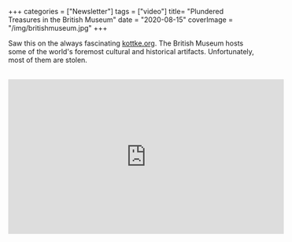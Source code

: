 +++
categories = ["Newsletter"]
tags = ["video"]
title= "Plundered Treasures in the British Museum"
date = "2020-08-15"
coverImage = "/img/britishmuseum.jpg"
+++

Saw this on the always fascinating <a href="https://kottke.org" target="_blank">kottke.org</a>. The British Museum hosts some of the world's foremost cultural and historical artifacts. Unfortunately, most of them are stolen.

<!--more-->

<br>

<iframe width="560" height="315" src="https://www.youtube.com/embed/hoTxiRWrvp8" frameborder="0" allow="accelerometer; autoplay; encrypted-media; gyroscope; picture-in-picture" allowfullscreen></iframe>
